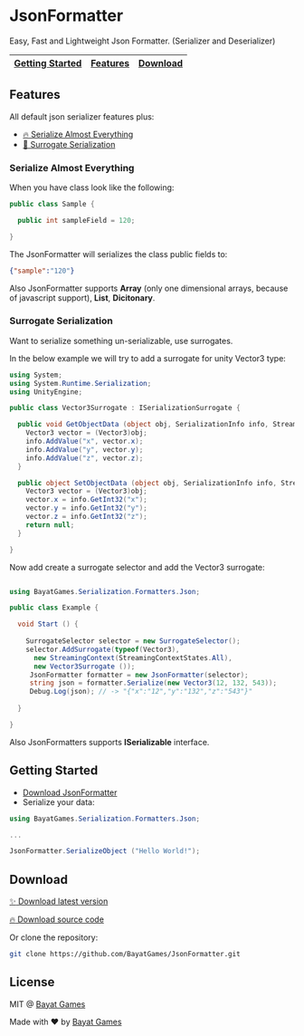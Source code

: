 # JsonFormatter

Easy, Fast and Lightweight Json Formatter. (Serializer and Deserializer)

| [Getting Started](#getting-started) | [Features](#features) | [Download](#download) |
| --------------- | -------- | -------- |

## Features

All default json serializer features plus:

- [:fire: Serialize Almost Everything](#serialize-almost-everything)
- [:rocket: Surrogate Serialization](#surrogate-serialization)

### Serialize Almost Everything

When you have class look like the following:

```csharp
public class Sample {

  public int sampleField = 120;

}
```

The JsonFormatter will serializes the class public fields to:

```json
{"sample":"120"}
```

Also JsonFormatter supports **Array** (only one dimensional arrays, because of javascript support), **List**, **Dicitonary**.

### Surrogate Serialization

Want to serialize something un-serializable, use surrogates.

In the below example we will try to add a surrogate for unity Vector3 type:

```csharp
using System;
using System.Runtime.Serialization;
using UnityEngine;

public class Vector3Surrogate : ISerializationSurrogate {

  public void GetObjectData (object obj, SerializationInfo info, StreamingContext context) {
    Vector3 vector = (Vector3)obj;
    info.AddValue("x", vector.x);
    info.AddValue("y", vector.y);
    info.AddValue("z", vector.z);
  }

  public object SetObjectData (object obj, SerializationInfo info, StreamingContext, context, ISurrogateSelector selector) {
    Vector3 vector = (Vector3)obj;
    vector.x = info.GetInt32("x");
    vector.y = info.GetInt32("y");
    vector.z = info.GetInt32("z");
    return null;
  }

}
```

Now add create a surrogate selector and add the Vector3 surrogate:

```csharp

using BayatGames.Serialization.Formatters.Json;

public class Example {

  void Start () {
    
    SurrogateSelector selector = new SurrogateSelector();
    selector.AddSurrogate(typeof(Vector3), 
      new StreamingContext(StreamingContextStates.All), 
      new Vector3Surrogate ());
     JsonFormatter formatter = new JsonFormatter(selector);
     string json = formatter.Serialize(new Vector3(12, 132, 543));
     Debug.Log(json); // -> "{"x":"12","y":"132","z":"543"}"
    
  }

}
```

Also JsonFormatters supports **ISerializable** interface.

## Getting Started

- [Download JsonFormatter](#download)
- Serialize your data:

```csharp
using BayatGames.Serialization.Formatters.Json;

...

JsonFormatter.SerializeObject ("Hello World!");
```

## Download

[:sparkles: Download latest version](https://github.com/BayatGames/JsonFormatter/releases/latest)

[:fire: Download source code](https://github.com/BayatGames/JsonFormatter/archive/master.zip)

Or clone the repository:

```bash
git clone https://github.com/BayatGames/JsonFormatter.git
```

## License

MIT @ [Bayat Games](https://github.com/BayatGames)

Made with :heart: by [Bayat Games](https://github.com/BayatGames)
